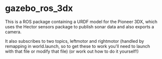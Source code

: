 # gazebo_ros_3dx
This is a ROS package containing a URDF model for the Pioneer 3DX, which uses the Hector sensors package to publish sonar data and
also exports a camera.

It also subscribes to two topics, leftmotor and rightmotor (handled by remapping in world.launch, so to get these to work you'll need
to launch with that file or modify that file) (or work out how to do it yourself!)



